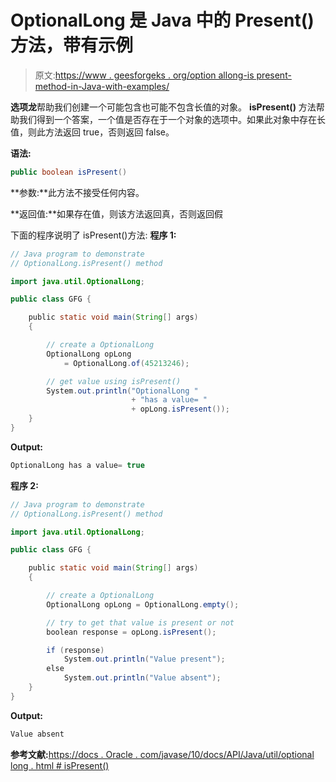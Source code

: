 # OptionalLong 是 Java 中的 Present()方法，带有示例

> 原文:[https://www . geesforgeks . org/option allong-is present-method-in-Java-with-examples/](https://www.geeksforgeeks.org/optionallong-ispresent-method-in-java-with-examples/)

**选项龙**帮助我们创建一个可能包含也可能不包含长值的对象。 **isPresent()** 方法帮助我们得到一个答案，一个值是否存在于一个对象的选项中。如果此对象中存在长值，则此方法返回 true，否则返回 false。

**语法:**

```java
public boolean isPresent()

```

**参数:**此方法不接受任何内容。

**返回值:**如果存在值，则该方法返回真，否则返回假

下面的程序说明了 isPresent()方法:
**程序 1:**

```java
// Java program to demonstrate
// OptionalLong.isPresent() method

import java.util.OptionalLong;

public class GFG {

    public static void main(String[] args)
    {

        // create a OptionalLong
        OptionalLong opLong
            = OptionalLong.of(45213246);

        // get value using isPresent()
        System.out.println("OptionalLong "
                           + "has a value= "
                           + opLong.isPresent());
    }
}
```

**Output:**

```java
OptionalLong has a value= true

```

**程序 2:**

```java
// Java program to demonstrate
// OptionalLong.isPresent() method

import java.util.OptionalLong;

public class GFG {

    public static void main(String[] args)
    {

        // create a OptionalLong
        OptionalLong opLong = OptionalLong.empty();

        // try to get that value is present or not
        boolean response = opLong.isPresent();

        if (response)
            System.out.println("Value present");
        else
            System.out.println("Value absent");
    }
}
```

**Output:**

```java
Value absent

```

**参考文献:**[https://docs . Oracle . com/javase/10/docs/API/Java/util/optional long . html # isPresent()](https://docs.oracle.com/javase/10/docs/api/java/util/OptionalLong.html#isPresent())